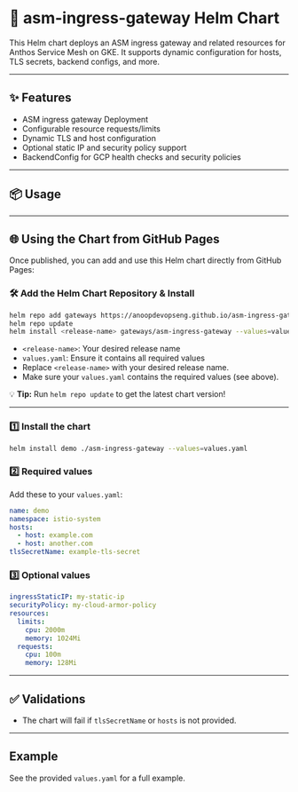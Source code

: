 # 🚀 asm-ingress-gateway Helm Chart

This Helm chart deploys an ASM ingress gateway and related resources for Anthos Service Mesh on GKE. It supports dynamic configuration for hosts, TLS secrets, backend configs, and more.

---

## ✨ Features
- ASM ingress gateway Deployment
- Configurable resource requests/limits
- Dynamic TLS and host configuration
- Optional static IP and security policy support
- BackendConfig for GCP health checks and security policies

---

## 📦 Usage

---

## 🌐 Using the Chart from GitHub Pages

Once published, you can add and use this Helm chart directly from GitHub Pages:

### 🛠️ Add the Helm Chart Repository & Install
```sh
helm repo add gateways https://anoopdevopseng.github.io/asm-ingress-gateway-helm-chart
helm repo update
helm install <release-name> gateways/asm-ingress-gateway --values=values.yaml
```

- `<release-name>`: Your desired release name
- `values.yaml`: Ensure it contains all required values
- Replace `<release-name>` with your desired release name.
- Make sure your `values.yaml` contains the required values (see above).

💡 **Tip:** Run `helm repo update` to get the latest chart version!

---

### 1️⃣ Install the chart
```sh
helm install demo ./asm-ingress-gateway --values=values.yaml
```

### 2️⃣ Required values
Add these to your `values.yaml`:
```yaml
name: demo
namespace: istio-system
hosts:
  - host: example.com
  - host: another.com
tlsSecretName: example-tls-secret
```

### 3️⃣ Optional values
```yaml
ingressStaticIP: my-static-ip
securityPolicy: my-cloud-armor-policy
resources:
  limits:
    cpu: 2000m
    memory: 1024Mi
  requests:
    cpu: 100m
    memory: 128Mi
```

---

## ✅ Validations
- The chart will fail if `tlsSecretName` or `hosts` is not provided.

---

## Example
See the provided `values.yaml` for a full example.